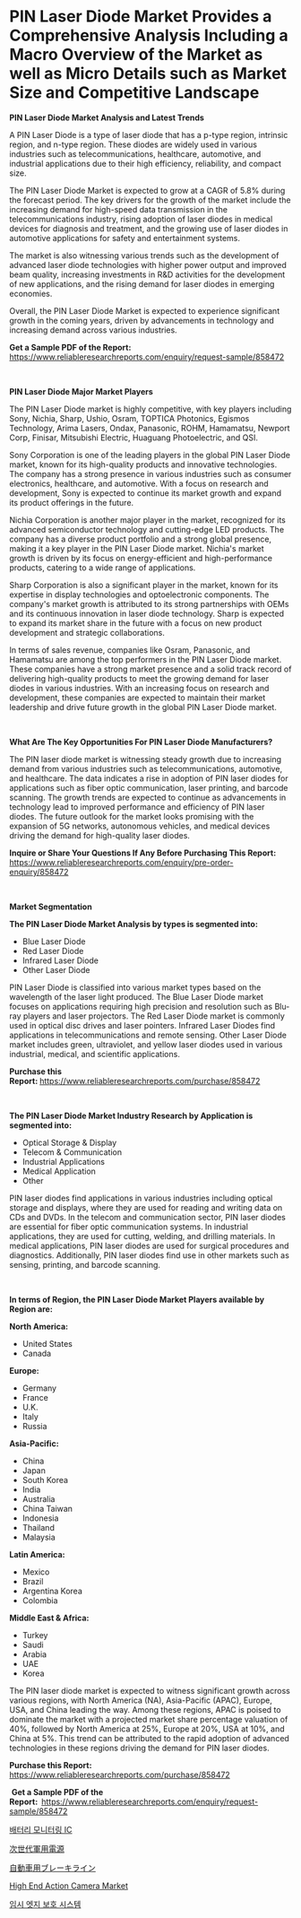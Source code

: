 <p><h1>PIN Laser Diode Market Provides a Comprehensive Analysis Including a Macro Overview of the Market as well as Micro Details such as Market Size and Competitive Landscape</h1></p><p><strong>PIN Laser Diode Market Analysis and Latest Trends</strong></p>
<p><p>A PIN Laser Diode is a type of laser diode that has a p-type region, intrinsic region, and n-type region. These diodes are widely used in various industries such as telecommunications, healthcare, automotive, and industrial applications due to their high efficiency, reliability, and compact size.</p><p>The PIN Laser Diode Market is expected to grow at a CAGR of 5.8% during the forecast period. The key drivers for the growth of the market include the increasing demand for high-speed data transmission in the telecommunications industry, rising adoption of laser diodes in medical devices for diagnosis and treatment, and the growing use of laser diodes in automotive applications for safety and entertainment systems.</p><p>The market is also witnessing various trends such as the development of advanced laser diode technologies with higher power output and improved beam quality, increasing investments in R&D activities for the development of new applications, and the rising demand for laser diodes in emerging economies.</p><p>Overall, the PIN Laser Diode Market is expected to experience significant growth in the coming years, driven by advancements in technology and increasing demand across various industries.</p></p>
<p><strong>Get a Sample PDF of the Report:&nbsp;</strong> <a href="https://www.reliableresearchreports.com/enquiry/request-sample/858472">https://www.reliableresearchreports.com/enquiry/request-sample/858472</a></p>
<p>&nbsp;</p>
<p><strong>PIN Laser Diode Major Market Players</strong></p>
<p><p>The PIN Laser Diode market is highly competitive, with key players including Sony, Nichia, Sharp, Ushio, Osram, TOPTICA Photonics, Egismos Technology, Arima Lasers, Ondax, Panasonic, ROHM, Hamamatsu, Newport Corp, Finisar, Mitsubishi Electric, Huaguang Photoelectric, and QSI. </p><p>Sony Corporation is one of the leading players in the global PIN Laser Diode market, known for its high-quality products and innovative technologies. The company has a strong presence in various industries such as consumer electronics, healthcare, and automotive. With a focus on research and development, Sony is expected to continue its market growth and expand its product offerings in the future.</p><p>Nichia Corporation is another major player in the market, recognized for its advanced semiconductor technology and cutting-edge LED products. The company has a diverse product portfolio and a strong global presence, making it a key player in the PIN Laser Diode market. Nichia's market growth is driven by its focus on energy-efficient and high-performance products, catering to a wide range of applications.</p><p>Sharp Corporation is also a significant player in the market, known for its expertise in display technologies and optoelectronic components. The company's market growth is attributed to its strong partnerships with OEMs and its continuous innovation in laser diode technology. Sharp is expected to expand its market share in the future with a focus on new product development and strategic collaborations.</p><p>In terms of sales revenue, companies like Osram, Panasonic, and Hamamatsu are among the top performers in the PIN Laser Diode market. These companies have a strong market presence and a solid track record of delivering high-quality products to meet the growing demand for laser diodes in various industries. With an increasing focus on research and development, these companies are expected to maintain their market leadership and drive future growth in the global PIN Laser Diode market.</p></p>
<p>&nbsp;</p>
<p><strong>What Are The Key Opportunities For PIN Laser Diode Manufacturers?</strong></p>
<p><p>The PIN laser diode market is witnessing steady growth due to increasing demand from various industries such as telecommunications, automotive, and healthcare. The data indicates a rise in adoption of PIN laser diodes for applications such as fiber optic communication, laser printing, and barcode scanning. The growth trends are expected to continue as advancements in technology lead to improved performance and efficiency of PIN laser diodes. The future outlook for the market looks promising with the expansion of 5G networks, autonomous vehicles, and medical devices driving the demand for high-quality laser diodes.</p></p>
<p><strong>Inquire or Share Your Questions If Any Before Purchasing This Report:</strong> <a href="https://www.reliableresearchreports.com/enquiry/pre-order-enquiry/858472">https://www.reliableresearchreports.com/enquiry/pre-order-enquiry/858472</a></p>
<p>&nbsp;</p>
<p><strong>Market Segmentation</strong></p>
<p><strong>The PIN Laser Diode Market Analysis by types is segmented into:</strong></p>
<p><ul><li>Blue Laser Diode</li><li>Red Laser Diode</li><li>Infrared Laser Diode</li><li>Other Laser Diode</li></ul></p>
<p><p>PIN Laser Diode is classified into various market types based on the wavelength of the laser light produced. The Blue Laser Diode market focuses on applications requiring high precision and resolution such as Blu-ray players and laser projectors. The Red Laser Diode market is commonly used in optical disc drives and laser pointers. Infrared Laser Diodes find applications in telecommunications and remote sensing. Other Laser Diode market includes green, ultraviolet, and yellow laser diodes used in various industrial, medical, and scientific applications.</p></p>
<p><strong>Purchase this Report:&nbsp;</strong><a href="https://www.reliableresearchreports.com/purchase/858472">https://www.reliableresearchreports.com/purchase/858472</a></p>
<p>&nbsp;</p>
<p><strong>The PIN Laser Diode Market Industry Research by Application is segmented into:</strong></p>
<p><ul><li>Optical Storage & Display</li><li>Telecom & Communication</li><li>Industrial Applications</li><li>Medical Application</li><li>Other</li></ul></p>
<p><p>PIN laser diodes find applications in various industries including optical storage and displays, where they are used for reading and writing data on CDs and DVDs. In the telecom and communication sector, PIN laser diodes are essential for fiber optic communication systems. In industrial applications, they are used for cutting, welding, and drilling materials. In medical applications, PIN laser diodes are used for surgical procedures and diagnostics. Additionally, PIN laser diodes find use in other markets such as sensing, printing, and barcode scanning.</p></p>
<p>&nbsp;</p>
<p><strong>In terms of Region, the PIN Laser Diode Market Players available by Region are:</strong></p>
<p>
    <p> <strong> North America: </strong>
        <ul>
            <li>United States</li>
            <li>Canada</li>
        </ul>
        </p> 
    <p> <strong> Europe: </strong>
        <ul>
            <li>Germany</li>
            <li>France</li>
            <li>U.K.</li>
            <li>Italy</li>
            <li>Russia</li>
        </ul>
        </p> 
    <p> <strong> Asia-Pacific: </strong>
        <ul>
            <li>China</li>
            <li>Japan</li>
            <li>South Korea</li>
            <li>India</li>
            <li>Australia</li>
            <li>China Taiwan</li>
            <li>Indonesia</li>
            <li>Thailand</li>
            <li>Malaysia</li>
        </ul>
        </p> 
    <p> <strong> Latin America: </strong>
        <ul>
            <li>Mexico</li>
            <li>Brazil</li>
            <li>Argentina Korea</li>
            <li>Colombia</li>
        </ul>
        </p> 
    <p> <strong> Middle East & Africa: </strong>
        <ul>
            <li>Turkey</li>
            <li>Saudi</li>
            <li>Arabia</li>
            <li>UAE</li>
            <li>Korea</li>
        </ul>
    </p>
    </p>
<p><p>The PIN laser diode market is expected to witness significant growth across various regions, with North America (NA), Asia-Pacific (APAC), Europe, USA, and China leading the way. Among these regions, APAC is poised to dominate the market with a projected market share percentage valuation of 40%, followed by North America at 25%, Europe at 20%, USA at 10%, and China at 5%. This trend can be attributed to the rapid adoption of advanced technologies in these regions driving the demand for PIN laser diodes.</p></p>
<p><strong>Purchase this Report: </strong><a href="https://www.reliableresearchreports.com/purchase/858472">https://www.reliableresearchreports.com/purchase/858472</a></p>
<p>&nbsp;<strong>Get a Sample PDF of the Report:&nbsp;&nbsp;</strong><a href="https://www.reliableresearchreports.com/enquiry/request-sample/858472">https://www.reliableresearchreports.com/enquiry/request-sample/858472</a></p>
<p><strong></strong></p>
<p><p><a href="https://medium.com/@mujgankortalih/%EB%B0%B0%ED%84%B0%EB%A6%AC-%EB%AA%A8%EB%8B%88%ED%84%B0%EB%A7%81-ic-%EC%8B%9C%EC%9E%A5-%EA%B2%BD%EC%9F%81-%EB%B6%84%EC%84%9D-%EC%8B%9C%EC%9E%A5-%EB%8F%99%ED%96%A5-%EB%B0%8F-2031%EB%85%84%EA%B9%8C%EC%A7%80%EC%9D%98-%EC%98%88%EC%B8%A1-2d0d4e8ce93f">배터리 모니터링 IC</a></p><p><a href="https://medium.com/@pedrogers56456/%E6%AC%A1%E4%B8%96%E4%BB%A3%E8%BB%8D%E4%BA%8B%E7%94%A8%E9%9B%BB%E6%BA%90%E4%BE%9B%E7%B5%A6%E5%B8%82%E5%A0%B4%E3%81%AE%E5%B8%82%E5%A0%B4%E8%AA%BF%E6%9F%BB%E3%83%AC%E3%83%9D%E3%83%BC%E3%83%88-%E3%81%9D%E3%81%AE%E6%AD%B4%E5%8F%B2%E3%81%A82031%E5%B9%B4%E3%81%BE%E3%81%A7%E3%81%AE%E4%BA%88%E6%B8%AC-d0532aefb364">次世代軍用電源</a></p><p><a href="https://medium.com/@annchovey2023/%E8%87%AA%E5%8B%95%E8%BB%8A%E3%83%96%E3%83%AC%E3%83%BC%E3%82%AD%E3%83%A9%E3%82%A4%E3%83%B3%E5%B8%82%E5%A0%B4-%E5%B8%82%E5%A0%B4cagr-%E5%B8%82%E5%A0%B4%E5%8B%95%E5%90%91-%E5%8F%8A%E3%81%B3%E6%88%90%E9%95%B7%E6%88%A6%E7%95%A5%E3%81%AB%E9%96%A2%E3%81%99%E3%82%8B%E6%B4%9E%E5%AF%9F-b510b531c03f">自動車用ブレーキライン</a></p><p><a href="https://github.com/nicoletavirag/Market-Research-Report-List-2/blob/main/high-end-action-camera-market.md">High End Action Camera Market</a></p><p><a href="https://medium.com/@frankfurter67567/%EC%9E%84%EC%8B%9C-%EA%B0%80%EC%9E%A5%EC%9E%90%EB%A6%AC-%EB%B3%B4%ED%98%B8-%EC%8B%9C%EC%8A%A4%ED%85%9C-%EC%8B%9C%EC%9E%A5-%EC%A0%84%EB%A7%9D-%EC%82%B0%EC%97%85-%EA%B0%9C%EC%9A%94-%EB%B0%8F-%EC%98%88%EC%B8%A1-2024%EB%85%84%EB%B6%80%ED%84%B0-2031%EB%85%84%EA%B9%8C%EC%A7%80-2e14dcfa2920">임시 엣지 보호 시스템</a></p></p>